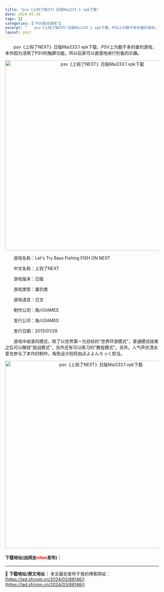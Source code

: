 ```yaml
---
title: "psv《上钩了NEXT》日版Mai233.1 vpk下载"
date: 2024-03-30
tags: []
categories: ["PSV英日游戏"]
excerpt: "　　psv《上钩了NEXT》日版Mai233.1 vpk下载，PSV上为数不多的垂钓游戏，本作因为活用了PSV的触屏功能，所以玩家可以直感地进行钓鱼的乐趣。 　　游戏名称：Let&#039;s Try Bass Fishing FISH ON NEXT 　　中文名称：上钩了NEXT 　　游戏版本：日版&hellip;"
layout: post
---
```


 <p>　　psv《上钩了NEXT》日版Mai233.1 vpk下载，PSV上为数不多的垂钓游戏，本作因为活用了PSV的触屏功能，所以玩家可以直感地进行钓鱼的乐趣。</p> <p align="center"><img align="" border="0" src="https://lad.sfcrom.cn/wp-content/uploads/2024/03/20240330_660779c6d3f7a.png" width="621" alt="psv《上钩了NEXT》日版Mai233.1 vpk下载" /></p> <p>　　游戏名称：Let&#39;s Try Bass Fishing FISH ON NEXT</p> <p>　　中文名称：上钩了NEXT</p> <p>　　游戏版本：日版</p> <p>　　游戏类型：垂钓类</p> <p>　　游戏语言：日文</p> <p>　　制作公司：角川GAMES</p> <p>　　发行公司：角川GAMES</p> <p>　　发行日期：2013/01/29</p> <p>　　游戏中收录的模式，除了以世界第一为目标的&ldquo;世界环游模式&rdquo;，普通模式结束之后可以解锁&ldquo;挑战模式&rdquo;，另外还有可以练习的&ldquo;教程模式&rdquo;。另外。人气声优清水爱也参与了本作的制作，角色设计则将由ぽよよんろっく担当。</p> <p align="center"><img align="" border="0" src="https://lad.sfcrom.cn/wp-content/uploads/2024/03/20240330_660779c7c0fc6.png" width="612" alt="psv《上钩了NEXT》日版Mai233.1 vpk下载" /></p> <p><h4>下载地址(由网友<font color="red">vitus</font>发布)：</h4></p> 

---
📖 **下载地址/原文地址：** 本文最初发布于我的博客网站：[https://lad.sfcrom.cn/2024/03/88146/](https://lad.sfcrom.cn/2024/03/88146/)
